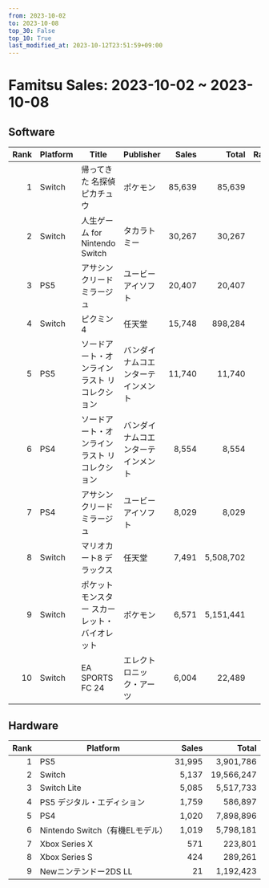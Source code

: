 ```yaml
---
from: 2023-10-02
to: 2023-10-08
top_30: False
top_10: True
last_modified_at: 2023-10-12T23:51:59+09:00
---
```

# Famitsu Sales: 2023-10-02 ~ 2023-10-08
## Software
| Rank | Platform | Title | Publisher | Sales | Total | Rate | New |
| -: | -- | -- | -- | -: | -: | -: | -- |
| 1 | Switch | 帰ってきた 名探偵ピカチュウ | ポケモン | 85,639 | 85,639 |  | **New** |
| 2 | Switch | 人生ゲーム for Nintendo Switch | タカラトミー | 30,267 | 30,267 |  | **New** |
| 3 | PS5 | アサシン クリード ミラージュ | ユービーアイソフト | 20,407 | 20,407 |  | **New** |
| 4 | Switch | ピクミン4 | 任天堂 | 15,748 | 898,284 |  |  |
| 5 | PS5 | ソードアート・オンライン ラスト リコレクション | バンダイナムコエンターテインメント | 11,740 | 11,740 |  | **New** |
| 6 | PS4 | ソードアート・オンライン ラスト リコレクション | バンダイナムコエンターテインメント | 8,554 | 8,554 |  | **New** |
| 7 | PS4 | アサシン クリード ミラージュ | ユービーアイソフト | 8,029 | 8,029 |  | **New** |
| 8 | Switch | マリオカート8 デラックス | 任天堂 | 7,491 | 5,508,702 |  |  |
| 9 | Switch | ポケットモンスター スカーレット・バイオレット | ポケモン | 6,571 | 5,151,441 |  |  |
| 10 | Switch | EA SPORTS FC 24 | エレクトロニック・アーツ | 6,004 | 22,489 |  |  |

## Hardware
| Rank | Platform | Sales | Total |
| -: | -- | -: | -: |
| 1 | PS5 | 31,995 | 3,901,786 |
| 2 | Switch | 5,137 | 19,566,247 |
| 3 | Switch Lite | 5,085 | 5,517,733 |
| 4 | PS5 デジタル・エディション | 1,759 | 586,897 |
| 5 | PS4 | 1,020 | 7,898,896 |
| 6 | Nintendo Switch（有機ELモデル） | 1,019 | 5,798,181 |
| 7 | Xbox Series X | 571 | 223,801 |
| 8 | Xbox Series S | 424 | 289,261 |
| 9 | Newニンテンドー2DS LL | 21 | 1,192,423 |